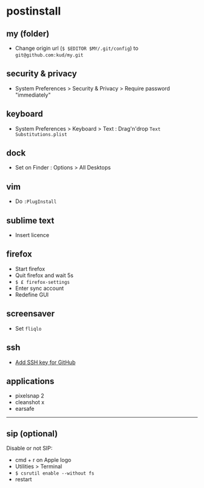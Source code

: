# postinstall

## my (folder)

- Change origin url (`$ $EDITOR $MY/.git/config`) to `git@github.com:kud/my.git`

## security & privacy

- System Preferences > Security & Privacy > Require password "immediately"

## keyboard

- System Preferences > Keyboard > Text : Drag'n'drop `Text Substitutions.plist`

## dock

- Set on Finder : Options > All Desktops

## vim

- Do `:PlugInstall`

## sublime text

- Insert licence

## firefox

- Start firefox
- Quit firefox and wait 5s
- `$ £ firefox-settings`
- Enter sync account
- Redefine GUI

## screensaver

- Set `fliqlo`

## ssh

- [Add SSH key for GitHub](https://help.github.com/articles/connecting-to-github-with-ssh/)

## applications

- pixelsnap 2
- cleanshot x
- earsafe

---

## sip (optional)

Disable or not SIP:

- cmd + r on Apple logo
- Utilities > Terminal
- `$ csrutil enable --without fs`
- restart
